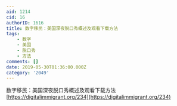 ```yaml
---
aid: 1214
cid: 16
authorID: 1616
title: 数字移民：美国深夜脱口秀概述及观看下载方法
tags:
    - 数字
    - 美国
    - 脱口秀
    - 方法
comments: []
date: 2019-05-30T01:36:00.000Z
category: '2049'
---
```


数字移民：美国深夜脱口秀概述及观看下载方法  
[https://digitalimmigrant.org/234](https://digitalimmigrant.org/234)
